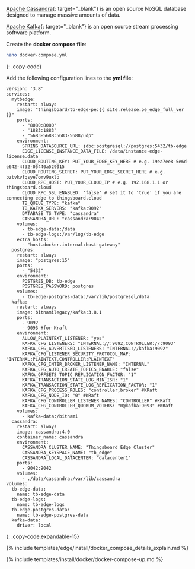 [Apache Cassandra](https://cassandra.apache.org/_/index.html){: target="_blank"} is an open source NoSQL database designed to manage massive amounts of data.

[Apache Kafka](https://kafka.apache.org/){: target="_blank"} is an open source stream processing software platform.

Create the **docker compose file**:
```bash
nano docker-compose.yml
```
{: .copy-code}

Add the following configuration lines to the **yml file**:

```
version: '3.8'
services:
  mytbedge:
    restart: always
    image: "thingsboard/tb-edge-pe:{{ site.release.pe_edge_full_ver }}"
    ports:
      - "8080:8080"
      - "1883:1883"
      - "5683-5688:5683-5688/udp"
    environment:
      SPRING_DATASOURCE_URL: jdbc:postgresql://postgres:5432/tb-edge
      EDGE_LICENSE_INSTANCE_DATA_FILE: /data/instance-edge-license.data
      CLOUD_ROUTING_KEY: PUT_YOUR_EDGE_KEY_HERE # e.g. 19ea7ee8-5e6d-e642-4f32-05440a529015
      CLOUD_ROUTING_SECRET: PUT_YOUR_EDGE_SECRET_HERE # e.g. bztvkvfqsye7omv9uxlp
      CLOUD_RPC_HOST: PUT_YOUR_CLOUD_IP # e.g. 192.168.1.1 or thingsboard.cloud
      CLOUD_RPC_SSL_ENABLED: 'false' # set it to 'true' if you are connecting edge to thingsboard.cloud
      TB_QUEUE_TYPE: "kafka"
      TB_KAFKA_SERVERS: "kafka:9092"
      DATABASE_TS_TYPE: "cassandra"
      CASSANDRA_URL: "cassandra:9042"
    volumes:
      - tb-edge-data:/data
      - tb-edge-logs:/var/log/tb-edge
    extra_hosts:
      - "host.docker.internal:host-gateway"
  postgres:
    restart: always
    image: "postgres:15"
    ports:
      - "5432"
    environment:
      POSTGRES_DB: tb-edge
      POSTGRES_PASSWORD: postgres
    volumes:
      - tb-edge-postgres-data:/var/lib/postgresql/data
  kafka:
    restart: always
    image: bitnamilegacy/kafka:3.8.1
    ports:
      - 9092
      - 9093 #for Kraft
    environment:
      ALLOW_PLAINTEXT_LISTENER: "yes"
      KAFKA_CFG_LISTENERS: "INTERNAL://:9092,CONTROLLER://:9093"
      KAFKA_CFG_ADVERTISED_LISTENERS: "INTERNAL://kafka:9092"
      KAFKA_CFG_LISTENER_SECURITY_PROTOCOL_MAP: "INTERNAL:PLAINTEXT,CONTROLLER:PLAINTEXT"
      KAFKA_CFG_INTER_BROKER_LISTENER_NAME: "INTERNAL"
      KAFKA_CFG_AUTO_CREATE_TOPICS_ENABLE: "false"
      KAFKA_OFFSETS_TOPIC_REPLICATION_FACTOR: "1"
      KAFKA_TRANSACTION_STATE_LOG_MIN_ISR: "1"
      KAFKA_TRANSACTION_STATE_LOG_REPLICATION_FACTOR: "1"
      KAFKA_CFG_PROCESS_ROLES: "controller,broker" #KRaft
      KAFKA_CFG_NODE_ID: "0" #KRaft
      KAFKA_CFG_CONTROLLER_LISTENER_NAMES: "CONTROLLER" #KRaft
      KAFKA_CFG_CONTROLLER_QUORUM_VOTERS: "0@kafka:9093" #KRaft
    volumes:
      - kafka-data:/bitnami
  cassandra:
    restart: always
    image: cassandra:4.0
    container_name: cassandra
    environment:
      CASSANDRA_CLUSTER_NAME: "Thingsboard Edge Cluster"
      CASSANDRA_KEYSPACE_NAME: "tb_edge"
      CASSANDRA_LOCAL_DATACENTER: "datacenter1"
    ports:
      - 9042:9042
    volumes:
      - ./data/cassandra:/var/lib/cassandra
volumes:
  tb-edge-data:
    name: tb-edge-data
  tb-edge-logs:
    name: tb-edge-logs
  tb-edge-postgres-data:
    name: tb-edge-postgres-data
  kafka-data:
    driver: local
```
{: .copy-code.expandable-15}

{% include templates/edge/install/docker_compose_details_explain.md %}

{% include templates/install/docker/docker-compose-up.md %}

